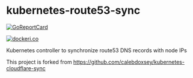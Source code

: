 # kubernetes-route53-sync

[![GoReportCard](https://goreportcard.com/badge/github.com/jlandowner/kubernetes-route53-sync)](https://goreportcard.com/report/github.com/jlandowner/kubernetes-route53-sync)

[![dockeri.co](https://dockeri.co/image/jlandowner/kubernetes-route53-sync)](https://hub.docker.com/r/jlandowner/kubernetes-route53-sync)

Kubernetes controller to synchronize route53 DNS records with node IPs

This project is forked from https://github.com/calebdoxsey/kubernetes-cloudflare-sync

